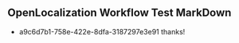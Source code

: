 ## OpenLocalization Workflow Test MarkDown
* a9c6d7b1-758e-422e-8dfa-3187297e3e91 
thanks!<!--HONumber=Mar16_HO3-->
